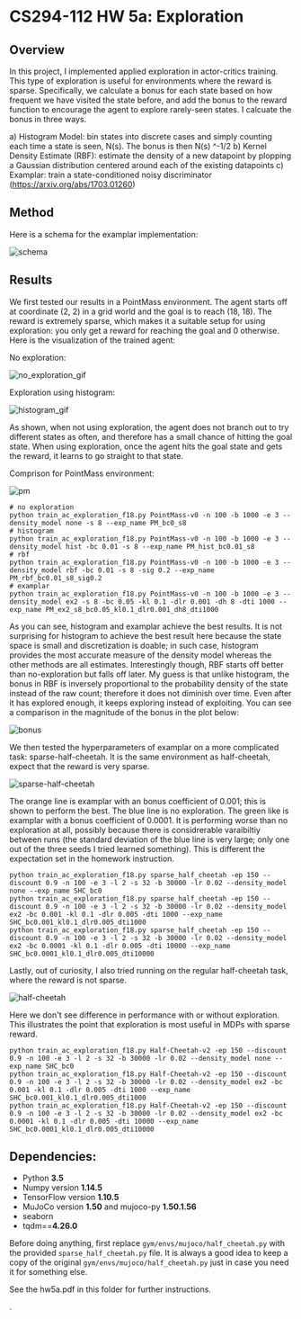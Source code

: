 # CS294-112 HW 5a: Exploration
## Overview
In this project, I implemented applied exploration in actor-critics training. This type of exploration is useful for environments where the reward is sparse. Specifically, we calculate a bonus for each state based on how frequent we have visited the state before, and add the bonus to the reward function to encourage the agent to explore rarely-seen states. I calcuate the bonus in three ways.

a) Histogram Model: bin states into discrete cases and simply counting each time a state is seen, N(s). The bonus is then N(s) ^-1/2 
b) Kernel Density Estimate (RBF): estimate the density of a new datapoint by plopping a Gaussian distribution centered around each of the existing datapoints
c) Examplar: train a state-conditioned noisy discriminator (https://arxiv.org/abs/1703.01260)

## Method
Here is a schema for the examplar implementation:

![schema](img/schema.png)

## Results
We first tested our results in a PointMass environment. The agent starts off at coordinate (2, 2) in a grid world and the goal is to reach (18, 18). The reward is extremely sparse, which makes it a suitable setup for using exploration: you only get a reward for reaching the goal and 0 otherwise. Here is the visualization of the trained agent:

No exploration:

![no_exploration_gif](data/ac_PM_bc0_s8_PointMass-v0_14-12-2018_20-40-50/1/exploration.gif)

Exploration using histogram:

![histogram_gif](data/ac_PM_hist_bc0.01_s8_PointMass-v0_14-12-2018_16-52-20/1/exploration.gif)

As shown, when not using exploration, the agent does not branch out to try different states as often, and therefore has a small chance of hitting the goal state. When using exploration, once the agent hits the goal state and gets the reward, it learns to go straight to that state.

Comprison for PointMass environment:

![pm](img/comparison.png)

```
# no exploration
python train_ac_exploration_f18.py PointMass-v0 -n 100 -b 1000 -e 3 --density_model none -s 8 --exp_name PM_bc0_s8
# histogram
python train_ac_exploration_f18.py PointMass-v0 -n 100 -b 1000 -e 3 --density_model hist -bc 0.01 -s 8 --exp_name PM_hist_bc0.01_s8
# rbf
python train_ac_exploration_f18.py PointMass-v0 -n 100 -b 1000 -e 3 --density_model rbf -bc 0.01 -s 8 -sig 0.2 --exp_name PM_rbf_bc0.01_s8_sig0.2
# examplar
python train_ac_exploration_f18.py PointMass-v0 -n 100 -b 1000 -e 3 --density_model ex2 -s 8 -bc 0.05 -kl 0.1 -dlr 0.001 -dh 8 -dti 1000 --exp_name PM_ex2_s8_bc0.05_kl0.1_dlr0.001_dh8_dti1000
```

As you can see, histogram and examplar achieve the best results. It is not surprising for histogram to achieve the best result here because the state space is small and discretization is doable; in such case, histogram provides the most accurate measure of the density model whereas the other methods are all estimates. Interestingly though, RBF starts off better than no-exploration but falls off later. My guess is that unlike histogram, the bonus in RBF is inversely proportional to the probability density of the state instead of the raw count; therefore it does not diminish over time. Even after it has explored enough, it keeps exploring instead of exploiting. You can see a comparison in the magnitude of the bonus in the plot below:

![bonus](img/bonus.png)

We then tested the hyperparameters of examplar on a more complicated task: sparse-half-cheetah. It is the same environment as half-cheetah, expect that the reward is very sparse.

![sparse-half-cheetah](img/sparse-half-cheetah.png)

The orange line is examplar with an bonus coefficient of 0.001; this is shown to perform the best. The blue line is no exploration. The green like is examplar with a bonus coefficient of 0.0001. It is performing worse than no exploration at all, possibly because there is considrerable varaibiltiy between runs (the standard deviation of the blue line is very large; only one out of the three seeds I tried learned something). This is different the expectation set in the homework instruction.

```
python train_ac_exploration_f18.py sparse_half_cheetah -ep 150 --discount 0.9 -n 100 -e 3 -l 2 -s 32 -b 30000 -lr 0.02 --density_model none --exp_name SHC_bc0
python train_ac_exploration_f18.py sparse_half_cheetah -ep 150 --discount 0.9 -n 100 -e 3 -l 2 -s 32 -b 30000 -lr 0.02 --density_model ex2 -bc 0.001 -kl 0.1 -dlr 0.005 -dti 1000 --exp_name SHC_bc0.001_kl0.1_dlr0.005_dti1000
python train_ac_exploration_f18.py sparse_half_cheetah -ep 150 --discount 0.9 -n 100 -e 3 -l 2 -s 32 -b 30000 -lr 0.02 --density_model ex2 -bc 0.0001 -kl 0.1 -dlr 0.005 -dti 10000 --exp_name SHC_bc0.0001_kl0.1_dlr0.005_dti10000
```

Lastly, out of curiosity, I also tried running on the regular half-cheetah task, where the reward is not sparse. 

![half-cheetah](img/half-cheetah.png)

Here we don't see difference in performance with or without exploration. This illustrates the point that exploration is most useful in MDPs with sparse reward.

```
python train_ac_exploration_f18.py Half-Cheetah-v2 -ep 150 --discount 0.9 -n 100 -e 3 -l 2 -s 32 -b 30000 -lr 0.02 --density_model none --exp_name SHC_bc0
python train_ac_exploration_f18.py Half-Cheetah-v2 -ep 150 --discount 0.9 -n 100 -e 3 -l 2 -s 32 -b 30000 -lr 0.02 --density_model ex2 -bc 0.001 -kl 0.1 -dlr 0.005 -dti 1000 --exp_name SHC_bc0.001_kl0.1_dlr0.005_dti1000
python train_ac_exploration_f18.py Half-Cheetah-v2 -ep 150 --discount 0.9 -n 100 -e 3 -l 2 -s 32 -b 30000 -lr 0.02 --density_model ex2 -bc 0.0001 -kl 0.1 -dlr 0.005 -dti 10000 --exp_name SHC_bc0.0001_kl0.1_dlr0.005_dti10000

```

## Dependencies:
 * Python **3.5**
 * Numpy version **1.14.5**
 * TensorFlow version **1.10.5**
 * MuJoCo version **1.50** and mujoco-py **1.50.1.56**
 * seaborn
 * tqdm==**4.26.0**

Before doing anything, first replace `gym/envs/mujoco/half_cheetah.py` with the provided `sparse_half_cheetah.py` file. It is always a good idea to keep a copy of the original `gym/envs/mujoco/half_cheetah.py` just in case you need it for something else.

See the hw5a.pdf in this folder for further instructions.
<!--See the [HW5 PDF](http://rail.eecs.berkeley.edu/deeprlcourse/static/homeworks/hw5a.pdf) for further instructions-->.
